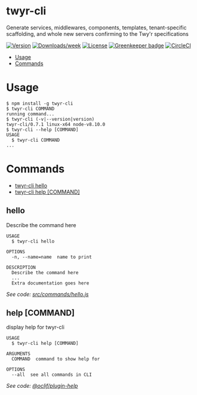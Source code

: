 twyr-cli
========

Generate services, middlewares, components, templates, tenant-specific scaffolding, and whole new servers confirming to the Twy&#39;r specifications

[![Version](https://img.shields.io/npm/v/twyr-cli.svg)](https://npmjs.org/package/twyr-cli)
[![Downloads/week](https://img.shields.io/npm/dw/twyr-cli.svg)](https://npmjs.org/package/twyr-cli)
[![License](https://img.shields.io/npm/l/twyr-cli.svg)](https://github.com/twyr/twyr-cli/blob/master/package.json)
[![Greenkeeper badge](https://badges.greenkeeper.io/twyr/twyr-cli.svg)](https://greenkeeper.io/)
[![CircleCI](https://circleci.com/gh/twyr/twyr-cli.svg?style=shield)](https://circleci.com/gh/twyr/twyr-cli)
<!-- toc -->
* [Usage](#usage)
* [Commands](#commands)
<!-- tocstop -->
<!-- usage -->
# Usage

```sh-session
$ npm install -g twyr-cli
$ twyr-cli COMMAND
running command...
$ twyr-cli (-v|--version|version)
twyr-cli/0.7.1 linux-x64 node-v8.10.0
$ twyr-cli --help [COMMAND]
USAGE
  $ twyr-cli COMMAND
...
```
<!-- usagestop -->
<!-- commands -->
# Commands

* [twyr-cli hello](#hello)
* [twyr-cli help [COMMAND]](#help-command)
## hello

Describe the command here

```
USAGE
  $ twyr-cli hello

OPTIONS
  -n, --name=name  name to print

DESCRIPTION
  Describe the command here
  ...
  Extra documentation goes here
```

_See code: [src/commands/hello.js](https://github.com/twyr/twyr-cli/blob/v0.7.1/src/commands/hello.js)_

## help [COMMAND]

display help for twyr-cli

```
USAGE
  $ twyr-cli help [COMMAND]

ARGUMENTS
  COMMAND  command to show help for

OPTIONS
  --all  see all commands in CLI
```

_See code: [@oclif/plugin-help](https://github.com/oclif/plugin-help/blob/v1.1.6/src/commands/help.ts)_
<!-- commandsstop -->
